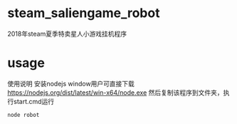 # steam_saliengame_robot
2018年steam夏季特卖星人小游戏挂机程序

# usage
使用说明
安装nodejs
window用户可直接下载 https://nodejs.org/dist/latest/win-x64/node.exe
然后复制该程序到文件夹，执行start.cmd运行
```shell
node robot
```
